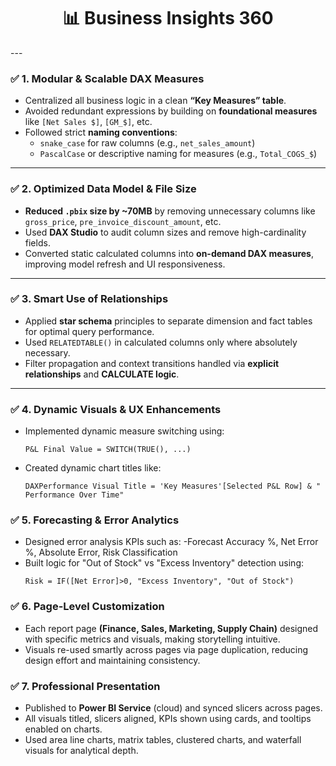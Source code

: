 <h1 align="center">📊 Business Insights 360</h1>
---

### ✅ 1. Modular & Scalable DAX Measures

- Centralized all business logic in a clean **“Key Measures” table**.
- Avoided redundant expressions by building on **foundational measures** like `[Net Sales $]`, `[GM_$]`, etc.
- Followed strict **naming conventions**:
  - `snake_case` for raw columns (e.g., `net_sales_amount`)
  - `PascalCase` or descriptive naming for measures (e.g., `Total_COGS_$`)

---

### ✅ 2. Optimized Data Model & File Size

- **Reduced `.pbix` size by ~70MB** by removing unnecessary columns like `gross_price`, `pre_invoice_discount_amount`, etc.
- Used **DAX Studio** to audit column sizes and remove high-cardinality fields.
- Converted static calculated columns into **on-demand DAX measures**, improving model refresh and UI responsiveness.

---

### ✅ 3. Smart Use of Relationships

- Applied **star schema** principles to separate dimension and fact tables for optimal query performance.
- Used `RELATEDTABLE()` in calculated columns only where absolutely necessary.
- Filter propagation and context transitions handled via **explicit relationships** and **CALCULATE logic**.

---

### ✅ 4. Dynamic Visuals & UX Enhancements

- Implemented dynamic measure switching using:
  ```DAX
  P&L Final Value = SWITCH(TRUE(), ...)
  ```
- Created dynamic chart titles like:
  ```DAX
  DAXPerformance Visual Title = 'Key Measures'[Selected P&L Row] & " Performance Over Time"
  ```
### ✅ 5. Forecasting & Error Analytics
- Designed error analysis KPIs such as:
  -Forecast Accuracy %, Net Error %, Absolute Error, Risk Classification
- Built logic for "Out of Stock" vs "Excess Inventory" detection using:
  ```DAX
  Risk = IF([Net Error]>0, "Excess Inventory", "Out of Stock")
  ```
### ✅ 6. Page-Level Customization
- Each report page **(Finance, Sales, Marketing, Supply Chain)** designed with specific metrics and visuals, making storytelling intuitive.
- Visuals re-used smartly across pages via page duplication, reducing design effort and maintaining consistency.

### ✅ 7. Professional Presentation
- Published to **Power BI Service** (cloud) and synced slicers across pages.
- All visuals titled, slicers aligned, KPIs shown using cards, and tooltips enabled on charts.
- Used area line charts, matrix tables, clustered charts, and waterfall visuals for analytical depth.

